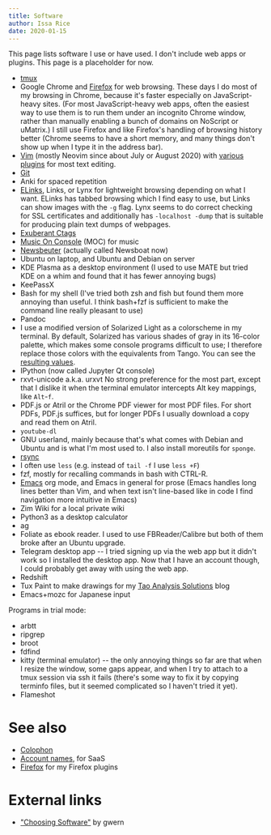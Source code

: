 ```yaml
---
title: Software
author: Issa Rice
date: 2020-01-15
---
```


This page lists software I use or have used. I don't include web apps or plugins.
This page is a placeholder for now.

- [tmux]()
- Google Chrome and [Firefox]() for web browsing. These days I do most of my browsing in Chrome, because it's faster especially on JavaScript-heavy sites.
  (For most JavaScript-heavy web apps, often the easiest way to use them is to
  run them under an incognito Chrome window, rather than manually enabling a
  bunch of domains on NoScript or uMatrix.)
  I still use Firefox and like Firefox's handling of browsing history better (Chrome seems to have a short memory, and many things don't show up when I type it in the address bar).
- [Vim]() (mostly Neovim since about July or August 2020) with [various plugins](https://github.com/riceissa/dotfiles/blob/master/.vimrc#L8-L41) for most text editing.
- [Git]()
- Anki for spaced repetition
- [ELinks](), Links, or Lynx for lightweight browsing depending on what I want.
  ELinks has tabbed browsing which I find easy to use, but Links can show
  images with the `-g` flag. Lynx seems to do correct checking for SSL certificates and
  additionally has `-localhost -dump` that is suitable for producing plain text
  dumps of webpages.
- [Exuberant Ctags]()
- [Music On Console]() (MOC) for music
- [Newsbeuter]() (actually called Newsboat now)
- Ubuntu on laptop, and Ubuntu and Debian on server
- KDE Plasma as a desktop environment (I used to use MATE but tried KDE on a whim and found that it has fewer annoying bugs)
- KeePassX
- Bash for my shell (I've tried both zsh and fish but found them more annoying than useful. I think bash+fzf is sufficient to make the command line really pleasant to use)
- Pandoc
- I use a modified version of Solarized Light as a colorscheme in my terminal.
  By default, Solarized has various shades of gray in its 16-color palette,
  which makes some console programs difficult to use; I therefore replace those
  colors with the equivalents from Tango.
  You can see the [resulting values][colors].
- IPython (now called Jupyter Qt console)
- rxvt-unicode a.k.a. urxvt
  No strong preference for the most part, except that I dislike it when the
  terminal emulator intercepts Alt key mappings, like `Alt`-`f`.
- PDF.js or Atril or the Chrome PDF viewer for most PDF files.
  For short PDFs, PDF.js suffices, but for longer PDFs I usually download a
  copy and read them on Atril.
- `youtube-dl`
- GNU userland, mainly because that's what comes with Debian and Ubuntu and
  is what I'm most used to.
  I also install moreutils for `sponge`.
- [rsync](rsync)
- I often use `less` (e.g. instead of `tail -f` I use `less +F`)
- fzf, mostly for recalling commands in bash with CTRL-R.
- [Emacs](emacs) org mode, and Emacs in general for prose (Emacs handles long lines better than Vim, and when text isn't line-based like in code I find navigation more intuitive in Emacs)
- Zim Wiki for a local private wiki
- Python3 as a desktop calculator
- ag
- Foliate as ebook reader. I used to use FBReader/Calibre but both of them broke after an Ubuntu upgrade.
- Telegram desktop app -- I tried signing up via the web app but it didn't work so I installed the desktop app. Now that I have an account though, I could probably get away with using the web app.
- Redshift
- Tux Paint to make drawings for my [Tao Analysis Solutions](https://taoanalysis.wordpress.com/) blog
- Emacs+mozc for Japanese input

Programs in trial mode:

- arbtt
- ripgrep
- broot
- fdfind
- kitty (terminal emulator) -- the only annoying things so far are that when I resize the window, some gaps appear, and when I try to attach to a tmux session via ssh it fails (there's some way to fix it by copying terminfo files, but it seemed complicated so I haven't tried it yet).
- Flameshot

# See also

- [Colophon]()
- [Account names](account-names), for SaaS
- [Firefox]() for my Firefox plugins

# External links

- ["Choosing Software"][choose] by gwern

[choose]: https://www.gwern.net/Choosing%20Software "gwern. “Choosing Software - Gwern.net”."
[colors]: https://github.com/riceissa/dotfiles/blob/3631d8f2a129daab502682557fd37580ad656519/.Xresources#L29-L93
